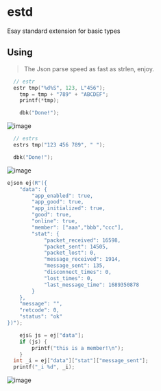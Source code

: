 # estd
Esay standard extension for basic types

## Using 
> The Json parse speed as fast as strlen, enjoy.

```cpp
  // estr 
  estr tmp("%d%S", 123, L"456");
	tmp = tmp + "789" + "ABCDEF";
	printf(*tmp);

	dbk("Done!");
```
![image](https://github.com/KsaNL/estd/assets/73447685/15225cd3-73c7-481f-b747-87248ac2ea9f)

```cpp
  // estrs 
  estrs tmp("123 456 789", " ");

  dbk("Done!");
```
![image](https://github.com/KsaNL/estd/assets/73447685/9cc6710e-f3eb-40e7-b6f7-ebf65dfacd1a)

```cpp
ejson ej(R"({
    "data": {
        "app_enabled": true,
        "app_good": true,
        "app_initialized": true,
        "good": true,
        "online": true,
        "member": ["aaa","bbb","ccc"],
        "stat": {
            "packet_received": 16598,
            "packet_sent": 14505,
            "packet_lost": 0,
            "message_received": 1914,
            "message_sent": 135,
            "disconnect_times": 0,
            "lost_times": 0,
            "last_message_time": 1689350878
        }
    },
    "message": "",
    "retcode": 0,
    "status": "ok"
})");

	ejs& js = ej["data"];
	if (js) {
		printf("this is a member!\n");
	}
  int _i = ej["data"]["stat"]["message_sent"];
  printf("_i %d", _i);
```
![image](https://github.com/KsaNL/estd/assets/73447685/70ff2fc9-1c79-4c74-b266-599ac0bf1e1f)
